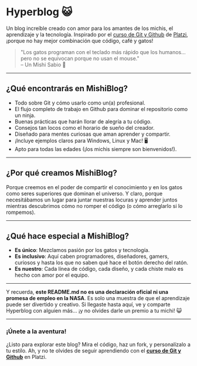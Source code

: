 
# Hyperblog 😺
Un blog increíble creado con amor para los amantes de los michis, el aprendizaje y la tecnología. Inspirado por el [curso de Git y Github](https://platzi.com/cursos/git-github/ "Curso de Git y Github") de [Platzi](https://platzi.com/ "Platzi"), ¡porque no hay mejor combinación que código, café y gatos!

> "Los gatos programan con el teclado más rápido que los humanos... pero no se equivocan porque no usan el mouse."  
> – Un Mishi Sabio 🐾

---

## ¿Qué encontrarás en MishiBlog?
* Todo sobre Git y cómo usarlo como un(a) profesional.
* El flujo completo de trabajo en Github para dominar el repositorio como un ninja.
* Buenas prácticas que harán llorar de alegría a tu código.
* Consejos tan locos como el horario de sueño del creador.
* Diseñado para mentes curiosas que aman aprender y compartir.
* ¡Incluye ejemplos claros para Windows, Linux y Mac! 🖥️
* Apto para todas las edades (¡los michis siempre son bienvenidos!).

---

## ¿Por qué creamos MishiBlog?
Porque creemos en el poder de compartir el conocimiento y en los gatos como seres superiores que dominan el universo. Y claro, porque necesitábamos un lugar para juntar nuestras locuras y aprender juntos mientras descubrimos cómo no romper el código (o cómo arreglarlo si lo rompemos).

---

## ¿Qué hace especial a MishiBlog?
* **Es único**: Mezclamos pasión por los gatos y tecnología.
* **Es inclusivo**: Aquí caben programadores, diseñadores, gamers, curiosos y hasta los que no saben qué hace el botón derecho del ratón.
* **Es nuestro**: Cada línea de código, cada diseño, y cada chiste malo es hecho con amor por el equipo.

---

Y recuerda, **este README.md no es una declaración oficial ni una promesa de empleo en la NASA**. Es solo una muestra de que el aprendizaje puede ser divertido y creativo. Si llegaste hasta aquí, ve y comparte Hyperblog con alguien más... ¡y no olvides darle un premio a tu michi! 😺

---

### ¡Únete a la aventura!
¿Listo para explorar este blog? Mira el código, haz un fork, y personalízalo a tu estilo. Ah, y no te olvides de seguir aprendiendo con el [**curso de Git y Github**](https://platzi.com/cursos/git-github/ "a ver el curso") en Platzi. 
